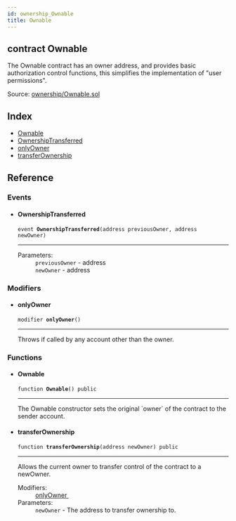 ```yaml
---
id: ownership_Ownable
title: Ownable
---
```


<div class="contract-doc"><div class="contract"><h2 class="contract-header"><span class="contract-kind">contract</span> Ownable</h2><p class="description">The Ownable contract has an owner address, and provides basic authorization control functions, this simplifies the implementation of &quot;user permissions&quot;.</p><div class="source">Source: <a href="https://github.com/OpenZeppelin/zeppelin-solidity/blob/v1.6.0/contracts/ownership/Ownable.sol" target="_blank">ownership/Ownable.sol</a></div></div><div class="index"><h2>Index</h2><ul><li><a href="ownership_Ownable.html#Ownable">Ownable</a></li><li><a href="ownership_Ownable.html#OwnershipTransferred">OwnershipTransferred</a></li><li><a href="ownership_Ownable.html#onlyOwner">onlyOwner</a></li><li><a href="ownership_Ownable.html#transferOwnership">transferOwnership</a></li></ul></div><div class="reference"><h2>Reference</h2><div class="events"><h3>Events</h3><ul><li><div class="item event"><span id="OwnershipTransferred" class="anchor-marker"></span><h4 class="name">OwnershipTransferred</h4><div class="body"><code class="signature">event <strong>OwnershipTransferred</strong><span>(address previousOwner, address newOwner) </span></code><hr/><dl><dt><span class="label-parameters">Parameters:</span></dt><dd><div><code>previousOwner</code> - address</div><div><code>newOwner</code> - address</div></dd></dl></div></div></li></ul></div><div class="modifiers"><h3>Modifiers</h3><ul><li><div class="item modifier"><span id="onlyOwner" class="anchor-marker"></span><h4 class="name">onlyOwner</h4><div class="body"><code class="signature">modifier <strong>onlyOwner</strong><span>() </span></code><hr/><div class="description"><p>Throws if called by any account other than the owner.</p></div></div></div></li></ul></div><div class="functions"><h3>Functions</h3><ul><li><div class="item function"><span id="Ownable" class="anchor-marker"></span><h4 class="name">Ownable</h4><div class="body"><code class="signature">function <strong>Ownable</strong><span>() </span><span>public </span></code><hr/><div class="description"><p>The Ownable constructor sets the original `owner` of the contract to the sender account.</p></div></div></div></li><li><div class="item function"><span id="transferOwnership" class="anchor-marker"></span><h4 class="name">transferOwnership</h4><div class="body"><code class="signature">function <strong>transferOwnership</strong><span>(address newOwner) </span><span>public </span></code><hr/><div class="description"><p>Allows the current owner to transfer control of the contract to a newOwner.</p></div><dl><dt><span class="label-modifiers">Modifiers:</span></dt><dd><a href="ownership_Ownable.html#onlyOwner">onlyOwner </a></dd><dt><span class="label-parameters">Parameters:</span></dt><dd><div><code>newOwner</code> - The address to transfer ownership to.</div></dd></dl></div></div></li></ul></div></div></div>
